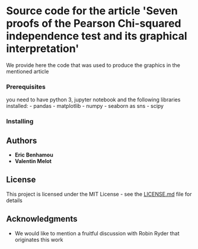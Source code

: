 # Source code for the article 'Seven proofs of the Pearson Chi-squared independence test and its graphical interpretation'

We provide here the code that was used to produce the graphics in the mentioned article


### Prerequisites

you need to have python 3, jupyter notebook and the following libraries installed:
	- pandas
	- matplotlib
	- numpy 
	- seaborn as sns
	- scipy

### Installing


## Authors

* **Eric Benhamou** 
* **Valentin Melot** 


## License

This project is licensed under the MIT License - see the [LICENSE.md](LICENSE.md) file for details

## Acknowledgments

* We would like to mention a fruitful discussion with Robin Ryder that originates this work

